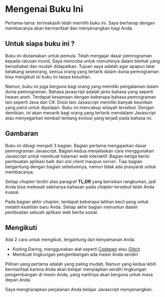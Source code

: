 # Mengenai Buku Ini

Pertama-tama: terimakasih telah memilih buku ini. Saya berharap dengan membacanya akan bermanfaat dan menyenangkan bagi Anda.

## Untuk siapa buku ini ?

Buku ini diutamakan untuk pemula. Telah mengajar dasar pemrograman kepada ratusan murid, Saya mencoba untuk menulisnya dalam bentuk yang bersahabat dan mudah didapatkan. Tujuan saya adalah agar apapun latar belakang seseorang, semua orang yang tertarik dalam dunia pemrograman bisa mengikuti isi buku ini tanpa kesulitan.

Namun, buku ini juga berguna bagi orang yang memiliki pengalaman dalam dunia pemrograman. Bahasa javascript adalah jenis bahasa yang seperti hewan aneh. Terdapat kesamaan dengan beberapa bahasa pemrograman lain seperti Java dan C#. Disisi lain Javascript memiliki banyak keunikan yang patut untuk dipelajari. Buku ini mencakup wilayah tersebut. Dengan demikian, ini akan menarik bagi orang yang tertarik mendalami Javascript atau menyegarkan kembali tentang evolusi yang terjadi pada bahasa ini.

## Gambaran

Buku ini dibagi menjadi 3 bagian. Bagian pertama mengajarkan dasar pemrograman Javascript. Bagian kedua menjelaskan cara menggunakan Javascript untuk membuat halaman web interaktif. Bagian ketiga berisi pembuatan aplikasi baik dari sisi *client* maupun *server*. Tiap bagian bergantung dengan bagian sebelumnya, namun tidak ada prasyarat untuk membacanya.

Setiap *chapter* terdiri atas paragraf **TL;DR** yang berisikan rangkuman, jadi Anda bisa melewati sekiranya bahasan pada *chapter* tersebut telah Anda kuasai.

Pada bagian akhir *chapter*, terdapat beberapa latihan kecil yang untuk melatih keahlian baru Anda. Setiap akhir bagian menuntun dalam pembuatan sebuah aplikasi web berita sosial.

## Mengikuti 

Ada 2 cara untuk mengikuti, tergantung dari kenyamanan Anda.

- Koding Daring, menggunakan alat seperti [Codepen](https://codepen.io/) atau [Glitch](http://glitch.com/)
- Membuat lingkungan pengembangan ada mesin Anda sendiri

Pilihan yang pertama adalah yang paling mudah, Namun yang kedua lebih bermanfaat karena Anda akan belajar menyiapkan sendiri lingkungan pengembangan di mesin Anda, yang nantinya akan berguna untuk masa depan Anda.

Saya mengharapkan perjalanan Anda belajar Javascript menyenangkan.
